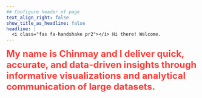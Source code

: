 ```yaml
---
## Configure header of page
text_align_right: false
show_title_as_headline: false
headline: |
  <i class="fas fa-handshake pr2"></i> Hi there! Welcome.
---
```


<!-- this is a subheadline -->

<font size="5"><span style="color:#FF3C38"><i class="fas fa-puzzle-piece pr2"></i> **My name is Chinmay and I deliver quick, accurate, and data-driven insights through informative visualizations and analytical communication of large datasets.** </span></font>